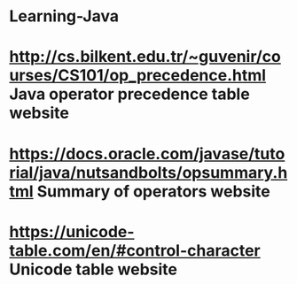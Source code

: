 # Learning-Java
# http://cs.bilkent.edu.tr/~guvenir/courses/CS101/op_precedence.html Java operator precedence table website
# https://docs.oracle.com/javase/tutorial/java/nutsandbolts/opsummary.html Summary of operators website
# https://unicode-table.com/en/#control-character Unicode table website
